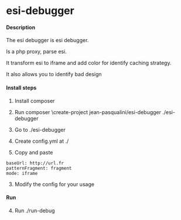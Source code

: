 # esi-debugger

#### Description

The esi debugger is esi debugger.

Is a php proxy, parse esi.

It transform esi to iframe and add color for identify caching strategy.

It also allows you to identify bad design

#### Install steps

1. Install composer

2. Run composer \create-project jean-pasqualini/esi-debugger ./esi-debugger

3. Go to ./esi-debugger

1. Create config.yml at ./

2. Copy and paste
```
baseUrl: http://url.fr
patternFragment: fragment
mode: iframe
```

3. Modify the config for your usage

#### Run

4. Run ./run-debug